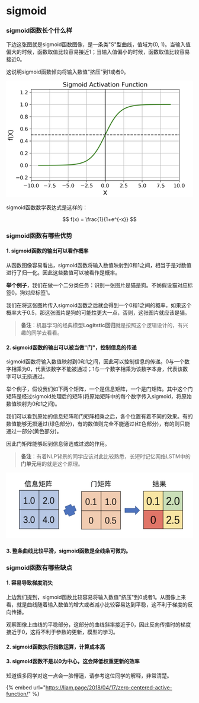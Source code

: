 # sigmoid

### sigmoid函数长个什么样

下边这张图就是sigmoid函数图像，是一条类"S"型曲线，值域为\(0, 1\)。当输入值偏大的时候，函数取值比较容易接近1；当输入值偏小的时候，函数取值比较容易接近0。

这说明sigmoid函数倾向将输入数值"挤压"到1或者0。

![](../../../.gitbook/assets/image%20%285%29.png)

sigmoid函数数学表达式是这样的：

$$
f(x) = \frac{1}{1+e^{-x}}
$$

### sigmoid函数有哪些优势

#### 1. sigmoid函数的输出可以看作概率

从函数图像容易看出，sigmoid函数将输入数值映射到0和1之间，相当于是对数值进行了归一化。因此这些数值可以被看作是概率。

**举个例子**，我们在做一个二分类任务：识别一张图片是猫是狗。不妨假设猫对应标签0，狗对应标签1。

我们在将这张图片传入sigmoid函数之后就会得到一个0和1之间的概率，如果这个概率大于0.5，那这张图片是狗的可能性更大一点，否则，这张图片就应该是猫。

> **备注**：机器学习的经典模型**Logitstic回归**就是按照这个逻辑设计的，有兴趣的同学去看看。

#### 2. sigmoid函数的输出可以被当做"门"，控制信息的传递

sigmoid函数将输入数值映射到0和1之间，因此可以控制信息的传递。0与一个数字相乘为0，代表该数字不能被通过；1与一个数字相乘为该数字本身，代表该数字可以无损通过。

举个例子，假设我们如下两个矩阵，一个是信息矩阵，一个是门矩阵。其中这个门矩阵是经过sigmoid处理后的矩阵\(将原始矩阵中的每个数字传入sigmoid，将原始数值映射为0和1之间\)。

我们可以看到原始的信息矩阵和门矩阵相乘之后，各个位置有着不同的效果。有的数值能够无损通过\(绿色部分\)，有的数值则完全不能通过\(红色部分\)，有的则只能通过一部分\(黄色部分\)。

因此门矩阵能够起到信息筛选或过滤的作用。

> **备注**：有着NLP背景的同学应该对此比较熟悉，长短时记忆网络LSTM中的**门单元**用的就是这个原理。

![](../../../.gitbook/assets/image%20%287%29.png)

#### 3. 整条曲线比较平滑，sigmoid函数是全线条可微的。

### sigmoid函数有哪些缺点

#### 1. 容易导致梯度消失

上边我们提到，sigmoid函数比较容易将输入数值"挤压"到0或者1。从图像上来看，就是曲线随着输入数值的增大或者减小比较容易达到平稳，这不利于梯度的反向传播。

观察图像上曲线的平稳部分，这部分的曲线斜率接近于0，因此反向传播时的梯度接近于0，这将不利于参数的更新，模型的学习。

#### 2. sigmoid函数执行指数运算，计算成本高

#### 3. sigmoid函数不是以0为中心，这会降低权重更新的效率

知道很多同学对这一点会一脸懵逼，请参考这位同学的解释，非常清楚。

{% embed url="https://liam.page/2018/04/17/zero-centered-active-function/" %}



